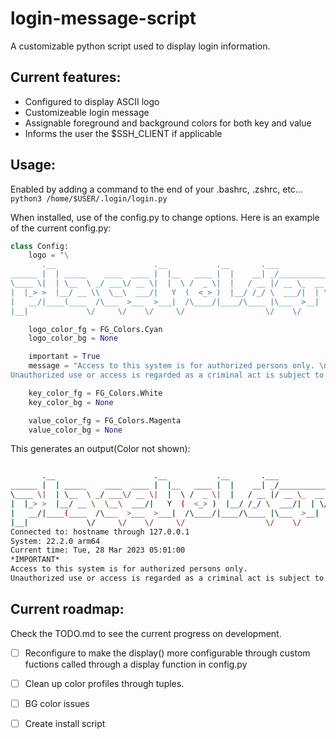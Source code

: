 # login-message-script
A customizable python script used to display login information.

## Current features:
- Configured to display ASCII logo
- Customizeable login message
- Assignable foreground and background colors for both key and value
- Informs the user the $SSH_CLIENT if applicable

## Usage:
Enabled by adding a command to the end of your .bashrc, .zshrc, etc...
`python3 /home/$USER/.login/login.py`

When installed, use of the config.py to change options. Here is an example of the current config.py:
```python
class Config:
    logo = "\
       .__                      .__           .__       .___             \n\
______ |  | _____    ____  ____ |  |__   ____ |  |    __| _/___________  \n\
\____ \|  | \__  \ _/ ___\/ __ \|  |  \ /  _ \|  |   / __ |/ __ \_  __ \ \n\
|  |_> >  |__/ __ \\  \__\  ___/|   Y  (  <_> )  |__/ /_/ \  ___/|  | \/ \n\
|   __/|____(____  /\___  >___  >___|  /\____/|____/\____ |\___  >__|    \n\
|__|             \/     \/    \/     \/                  \/    \/       "

    logo_color_fg = FG_Colors.Cyan
    logo_color_bg = None

    important = True
    message = "Access to this system is for authorized persons only. \n\
Unauthorized use or access is regarded as a criminal act is subject to civil and criminal prosecution."

    key_color_fg = FG_Colors.White
    key_color_bg = None

    value_color_fg = FG_Colors.Magenta
    value_color_bg = None
```

This generates an output(Color not shown):
```bash

       .__                      .__           .__       .___             
______ |  | _____    ____  ____ |  |__   ____ |  |    __| _/___________  
\____ \|  | \__  \ _/ ___\/ __ \|  |  \ /  _ \|  |   / __ |/ __ \_  __ \ 
|  |_> >  |__/ __ \  \__\  ___/|   Y  (  <_> )  |__/ /_/ \  ___/|  | \/ 
|   __/|____(____  /\___  >___  >___|  /\____/|____/\____ |\___  >__|    
|__|             \/     \/    \/     \/                  \/    \/       
Connected to: hostname through 127.0.0.1
System: 22.2.0 arm64
Current time: Tue, 28 Mar 2023 05:01:00
*IMPORTANT*
Access to this system is for authorized persons only. 
Unauthorized use or access is regarded as a criminal act is subject to civil and criminal prosecution.
```

## Current roadmap:
Check the TODO.md to see the current progress on development.

- [ ] Reconfigure to make the display() more configurable through custom fuctions called through a display function in config.py
- [ ] Clean up color profiles through tuples.
- [ ] BG color issues
- [ ] Create install script

